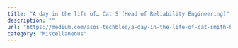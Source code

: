 ```yaml
---
title: "A day in the life of… Cat S (Head of Reliability Engineering)"
description: ""
url: "https://medium.com/asos-techblog/a-day-in-the-life-of-cat-smith-head-of-reliability-engineering-629e10a26590"
category: "Miscellaneous"
---
```

